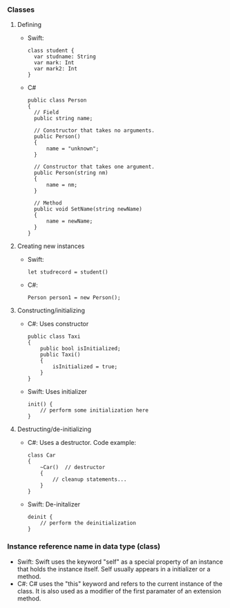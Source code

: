 ### Classes
1. Defining
   * Swift: 

         class student {
           var studname: String
           var mark: Int 
           var mark2: Int 
         }
      
   * C#

         public class Person
         {
           // Field
           public string name;

           // Constructor that takes no arguments.
           public Person()
           {
               name = "unknown";
           }

           // Constructor that takes one argument.
           public Person(string nm)
           {
               name = nm;
           }

           // Method
           public void SetName(string newName)
           {
               name = newName;
           }
         }

2. Creating new instances
   * Swift:

         let studrecord = student()
      
   * C#:

         Person person1 = new Person();

3. Constructing/initializing
   * C#: Uses constructor

         public class Taxi
         {
             public bool isInitialized;
             public Taxi()
             {
                 isInitialized = true;
             }
         }

   * Swift: Uses initializer

         init() {
             // perform some initialization here
         }

4. Destructing/de-initializing
   * C#: Uses a destructor. Code example:

         class Car
         {
             ~Car()  // destructor
             {
                 // cleanup statements...
             }
         }

   * Swift: De-initalizer

         deinit {
             // perform the deinitialization
         }
      
### Instance reference name in data type (class)
* Swift: Swift uses the keyword "self" as a special property of an instance that holds the instance itself. Self usually appears in a initializer or a method.
* C#: C# uses the "this" keyword and refers to the current instance of the class. It is also used as a modifier of the first paramater of an extension method.
